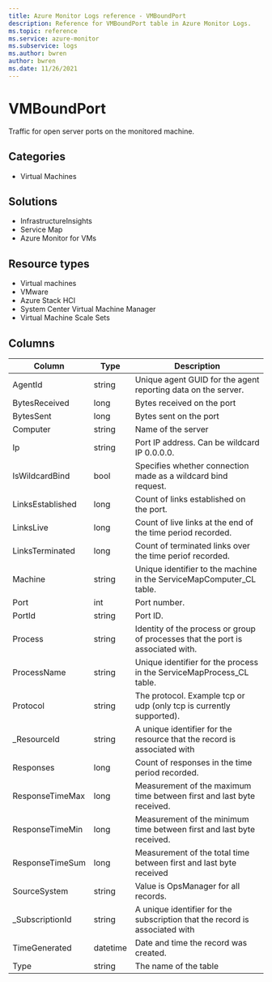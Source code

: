 ```yaml
---
title: Azure Monitor Logs reference - VMBoundPort
description: Reference for VMBoundPort table in Azure Monitor Logs.
ms.topic: reference
ms.service: azure-monitor
ms.subservice: logs
ms.author: bwren
author: bwren
ms.date: 11/26/2021
---
```


# VMBoundPort

 Traffic for open server ports on the monitored machine.

## Categories

- Virtual Machines
## Solutions

- InfrastructureInsights
- Service Map
- Azure Monitor for VMs
## Resource types

- Virtual machines
- VMware
- Azure Stack HCI
- System Center Virtual Machine Manager
- Virtual Machine Scale Sets




## Columns

| Column | Type | Description |
| --- | --- | --- |
| AgentId | string | Unique agent GUID for the agent reporting data on the server. |
| BytesReceived | long | Bytes received on the port |
| BytesSent | long | Bytes sent on the port |
| Computer | string | Name of the server |
| Ip | string | Port IP address. Can be wildcard IP 0.0.0.0. |
| IsWildcardBind | bool | Specifies whether connection made as a wildcard bind request. |
| LinksEstablished | long | Count of links established on the port. |
| LinksLive | long | Count of live links at the end of the time period recorded. |
| LinksTerminated | long | Count of terminated links over the time periof recorded. |
| Machine | string | Unique identifier to the machine in the ServiceMapComputer_CL table. |
| Port | int | Port number. |
| PortId | string | Port ID. |
| Process | string | Identity of the process or group of processes that the port is associated with. |
| ProcessName | string | Unique identifier for the process in the ServiceMapProcess_CL table. |
| Protocol | string | The protocol. Example tcp or udp (only tcp is currently supported). |
| _ResourceId | string | A unique identifier for the resource that the record is associated with |
| Responses | long | Count of responses in the time period recorded. |
| ResponseTimeMax | long | Measurement of the maximum time between first and last byte received. |
| ResponseTimeMin | long | Measurement of the minimum time between first and last byte received. |
| ResponseTimeSum | long | Measurement of the total time between first and last byte received |
| SourceSystem | string | Value is OpsManager for all records. |
| _SubscriptionId | string | A unique identifier for the subscription that the record is associated with |
| TimeGenerated | datetime | Date and time the record was created. |
| Type | string | The name of the table |
